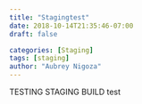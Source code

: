 ```yaml
---
title: "Stagingtest"
date: 2018-10-14T21:35:46-07:00
draft: false

categories: [Staging]
tags: [staging]
author: "Aubrey Nigoza"
---
```

TESTING STAGING BUILD
test